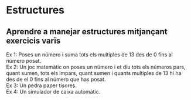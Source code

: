 # Estructures
## Aprendre a manejar estructures mitjançant exercicis varïs

Ex 1: Poses un número i suma tots els multiples de 13 des de 0 fins al número posat.  
Ex 2: Un joc matemàtic on poses un número i et diu tots els números pars, quant sumen, tots els impars, quant sumen i quants multiples de 13 hi ha des de el 0 fins al número que has posat.  
Ex 3: Un pedra paper tisores.  
Ex 4: Un simulador de caixa automàtic.
